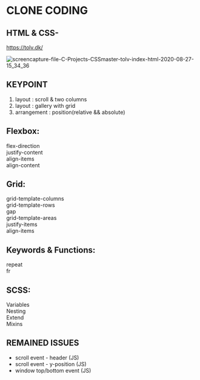 # CLONE CODING
## HTML & CSS-
https://tolv.dk/

![screencapture-file-C-Projects-CSSmaster-tolv-index-html-2020-08-27-15_34_36](https://user-images.githubusercontent.com/45188497/91400736-21911880-e87b-11ea-8358-d691cb755751.jpg)

## KEYPOINT

1. layout : scroll & two columns
2. layout : gallery with grid
3. arrangement : position(relative && absolute)

## Flexbox:
 flex-direction  
 justify-content  
 align-items  
 align-content    
   
## Grid:
 grid-template-columns  
 grid-template-rows  
 gap  
 grid-template-areas  
 justify-items  
 align-items    

## Keywords & Functions:
 repeat  
 fr    

## SCSS:
 Variables  
 Nesting  
 Extend  
 Mixins  

 ## REMAINED ISSUES 
 - scroll event - header  (JS)    
 - scroll event - y-position (JS)    
 - window top/bottom event (JS)  
